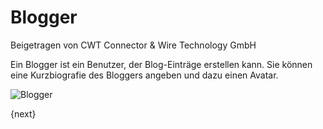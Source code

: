 # Blogger
<span class="text-muted contributed-by">Beigetragen von CWT Connector & Wire Technology GmbH</span>

Ein Blogger ist ein Benutzer, der Blog-Einträge erstellen kann. Sie können eine Kurzbiografie des Bloggers angeben und dazu einen Avatar.

<img class="screenshot" alt="Blogger" src="/docs/assets/img/website/blogger.png">

{next}
